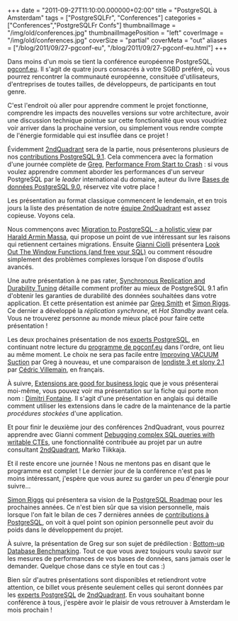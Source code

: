 +++
date = "2011-09-27T11:10:00.000000+02:00"
title = "PostgreSQL à Amsterdam"
tags = ["PostgreSQLFr", "Conferences"]
categories = ["Conferences","PostgreSQLFr Confs"]
thumbnailImage = "/img/old/conferences.jpg"
thumbnailImagePosition = "left"
coverImage = "/img/old/conferences.jpg"
coverSize = "partial"
coverMeta = "out"
aliases = ["/blog/2011/09/27-pgconf-eu",
           "/blog/2011/09/27-pgconf-eu.html"]
+++

Dans moins d'un mois se tient la conférence européenne PostgreSQL,
[pgconf.eu](http://2011.pgconf.eu/).  Il s'agit de quatre jours consacrés à votre SGBD préféré, où
vous pourrez rencontrer la communauté européenne, consituée d'utilisateurs,
d'entreprises de toutes tailles, de développeurs, de participants en tout
genre.

C'est l'endroit où aller pour apprendre comment le projet fonctionne,
comprendre les impacts des nouvelles versions sur votre architecture, avoir
une discussion technique pointue sur cette fonctionalité que vous voudriez
voir arriver dans la prochaine version, ou simplement vous rendre compte de
l'énergie formidable qui est insuflée dans ce projet !

Évidemment 
[2ndQuadrant](http://2ndquadrant.fr/) sera de la partie, nous présenterons plusieurs de nos
[contributions PostgreSQL 9.1](http://www.2ndquadrant.com/fr/les-fonctionnalites-de-postgresql-91/).  Cela commencera avec la formation d'une
journée complète de 
[Greg](http://www.postgresql.eu/events/schedule/pgconfeu2011/speaker/81-greg-smith/), 
[Performance From Start to Crash](http://www.postgresql.eu/events/schedule/pgconfeu2011/session/162-performance-from-start-to-crash/) : si vous voulez
apprendre comment aborder les performances d'un serveur PostgreSQL par le
*leader* international du domaine, auteur du livre
[Bases de données PostgreSQL 9.0](http://www.amazon.fr/Bases-donn%C3%A9es-PostgreSQL-Gregory-Smith/dp/274402483X/ref=sr_1_1?ie=UTF8&qid=1316183931&sr=8-1), réservez vite votre place !

Les présentation au format classique commencent le lendemain, et en trois
jours la liste des présentation de notre 
[équipe 2ndQuadrant](http://www.2ndquadrant.com/fr/profil-de-lequipe/) est assez
copieuse.  Voyons cela.

Nous commençons avec 
[Migration to PostgreSQL - a holistic view](http://www.postgresql.eu/events/schedule/pgconfeu2011/session/144-migration-to-postgresql-a-holistic-view/) par
[Harald Armin Massa](http://www.postgresql.eu/events/schedule/pgconfeu2011/speaker/78-harald-armin-massa/), qui propose un point de vue intéressant sur les raisons
qui retiennent certaines migrations.  Ensuite 
[Gianni Ciolli](http://www.postgresql.eu/events/schedule/pgconfeu2011/speaker/34-gianni-ciolli/) présentera
[Look Out The Window Functions (and free your SQL)](http://www.postgresql.eu/events/schedule/pgconfeu2011/session/159-look-out-the-window-functions-and-free-your-sql/) ou comment résoudre
simplement des problèmes complexes lorsque l'on dispose d'outils avancés.

Une autre présentation à ne pas rater,
[Synchronous Replication and Durability Tuning](http://www.postgresql.eu/events/schedule/pgconfeu2011/session/156-synchronous-replication-and-durability-tuning/) détaille comment profiter au
mieux de PostgreSQL 9.1 afin d'obtenir les garanties de durabilité des
données souhaitées dans votre application.  Et cette présentation est animée
par 
[Greg Smith](http://www.postgresql.eu/events/schedule/pgconfeu2011/speaker/81-greg-smith/) et 
[Simon Riggs](http://www.postgresql.eu/events/schedule/pgconfeu2011/speaker/17-simon-riggs/).  Ce dernier a développé la 
*réplication
synchrone*, et 
*Hot Standby* avant cela.  Vous ne trouverez personne au monde
mieux placé pour faire cette présentation !

Les deux prochaines présentation de nos 
[experts PostgreSQL](http://expert-postgresql.fr/), en continuant
notre lecture du 
[programme de pgconf.eu](http://www.postgresql.eu/events/schedule/pgconfeu2011/) dans l'ordre, ont lieu au même
moment.  Le choix ne sera pas facile entre 
[Improving VACUUM Suction](http://www.postgresql.eu/events/schedule/pgconfeu2011/session/158-improving-vacuum-suction/) par Greg
à nouveau, et une comparaison de 
[londiste 3 et slony 2.1](http://www.postgresql.eu/events/schedule/pgconfeu2011/session/183-londiste-3-et-slony-21/) par
[Cédric Villemain](http://www.postgresql.eu/events/schedule/pgconfeu2011/speaker/57-cedric-villemain/), en français.

À suivre, 
[Extensions are good for business logic](http://www.postgresql.eu/events/schedule/pgconfeu2011/session/138-extensions-are-good-for-business-logic/) que je vous présenterai
moi-même, vous pouvez voir ma présentation sur la fiche qui porte mon nom :
[Dimitri Fontaine](http://www.postgresql.eu/events/schedule/pgconfeu2011/speaker/14-dimitri-fontaine/).  Il s'agit d'une présentation en anglais qui détaille
comment utiliser les extensions dans le cadre de la maintenance de la partie
*procédures stockées* d'une application.

Et pour finir le deuxième jour des conférences 2ndQuadrant, vous pourrez
apprendre avec Gianni comment
[Debugging complex SQL queries with writable CTEs](http://www.postgresql.eu/events/schedule/pgconfeu2011/session/160-debugging-complex-sql-queries-with-writable-ctes/), une fonctionnalité
contribuée au projet par un autre consultant 
[2ndQuadrant](http://www.2ndquadrant.com/fr/contact/), Marko Tiikkaja.

Et il reste encore une journée !  Nous ne mentons pas en disant que le
programme est complet !  Le dernier jour de la conférence n'est pas le moins
intéressant, j'espère que vous aurez su garder un peu d'énergie pour suivre…

[Simon Riggs](http://www.postgresql.eu/events/schedule/pgconfeu2011/speaker/17-simon-riggs/) qui présentera sa vision de la 
[PostgreSQL Roadmap](http://www.postgresql.eu/events/schedule/pgconfeu2011/session/199-postgresql-roadmap/) pour les
prochaines années.  Ce n'est bien sûr que sa vision personnelle, mais
lorsque l'on fait le bilan de ces 7 dernières années de
[contributions à PostgreSQL](http://www.2ndquadrant.com/fr/histoire-postgresql/), on voit à quel point son opinion personnelle
peut avoir du poids dans le développement du projet.

À suivre, la présentation de Greg sur son sujet de prédilection :
[Bottom-up Database Benchmarking](http://www.postgresql.eu/events/schedule/pgconfeu2011/session/157-bottom-up-database-benchmarking/).  Tout ce que vous avez toujours voulu
savoir sur les mesures de performances de vos bases de données, sans jamais
oser le demander.  Quelque chose dans ce style en tout cas :)

Bien sûr d'autres présentations sont disponibles et retiendront votre
attention, ce billet vous présente seulement celles qui seront données par
les 
[experts PostgreSQL](http://expert-postgresql.fr/) de 
[2ndQuadrant](http://www.2ndquadrant.com/fr/expertise-postgresql/).  En vous souhaitant bonne conférence
à tous, j'espère avoir le plaisir de vous retrouver à Amsterdam le mois
prochain !
